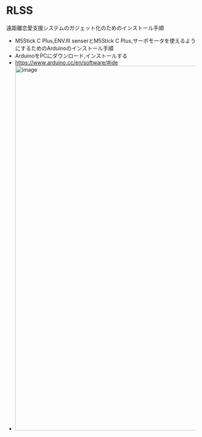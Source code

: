 # RLSS
遠距離恋愛支援システムのガジェット化のためのインストール手順

 - M5Stick C Plus,ENV.Ⅲ senserとM5Stick C Plus,サーボモータを使えるようにするためのArduinoのインストール手順
  - ArduinoをPCにダウンロード,インストールする
  - https://www.arduino.cc/en/software/#ide
  - <img width="1915" height="970" alt="image" src="https://github.com/user-attachments/assets/23040c40-183c-469f-b63e-9e88f01ec0d4" />

